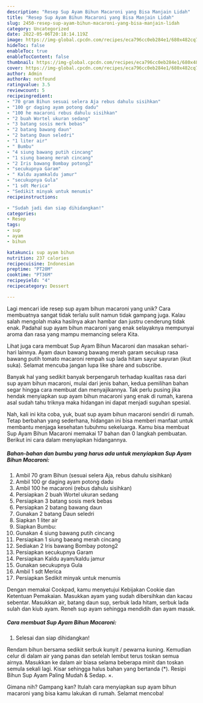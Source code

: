 ```yaml
---
description: "Resep Sup Ayam Bihun Macaroni yang Bisa Manjain Lidah"
title: "Resep Sup Ayam Bihun Macaroni yang Bisa Manjain Lidah"
slug: 2450-resep-sup-ayam-bihun-macaroni-yang-bisa-manjain-lidah
category: Uncategorized
date: 2022-05-06T20:18:14.119Z
image: https://img-global.cpcdn.com/recipes/eca796cc0eb284e1/680x482cq70/sup-ayam-bihun-macaroni-foto-resep-utama.jpg
hideToc: false
enableToc: true
enableTocContent: false
thumbnail: https://img-global.cpcdn.com/recipes/eca796cc0eb284e1/680x482cq70/sup-ayam-bihun-macaroni-foto-resep-utama.jpg
cover: https://img-global.cpcdn.com/recipes/eca796cc0eb284e1/680x482cq70/sup-ayam-bihun-macaroni-foto-resep-utama.jpg
author: Admin
authorAv: notfound
ratingvalue: 3.5
reviewcount: 5
recipeingredient:
- "70 gram Bihun sesuai selera Aja rebus dahulu sisihkan"
- "100 gr daging ayam potong dadu"
- "100 he macaroni rebus dahulu sisihkan"
- "2 buah Wortel ukuran sedang"
- "3 batang sosis merk bebas"
- "2 batang bawang daun"
- "2 batang Daun seledri"
- "1 liter air"
- " Bumbu"
- "4 siung bawang putih cincang"
- "1 siung baeang merah cincang"
- "2 Iris bawang Bombay potong2"
- "secukupnya Garam"
- " Kaldu ayamkaldu jamur"
- "secukupnya Gula"
- "1 sdt Merica"
- "Sedikit minyak untuk menumis"
recipeinstructions:

- "Sudah jadi dan siap dihidangkan!"
categories:
- Resep
tags:
- sup
- ayam
- bihun

katakunci: sup ayam bihun 
nutrition: 237 calories
recipecuisine: Indonesian
preptime: "PT20M"
cooktime: "PT36M"
recipeyield: "4"
recipecategory: Dessert

---
```





Lagi mencari ide resep sup ayam bihun macaroni yang unik? Cara membuatnya sangat tidak terlalu sulit namun tidak gampang juga. Kalau salah mengolah maka hasilnya akan hambar dan justru cenderung tidak enak. Padahal sup ayam bihun macaroni yang enak selayaknya mempunyai aroma dan rasa yang mampu memancing selera Kita.





Lihat juga cara membuat Sup Ayam Bihun Macaroni dan masakan sehari-hari lainnya. Ayam daun bawang bawang merah garam secukup rasa bawang putih tomato macaroni rempah sup lada hitam sayur sayuran (ikut suka). Selamat mencuba jangan lupa like share and subscribe.

Banyak hal yang sedikit banyak berpengaruh terhadap kualitas rasa dari sup ayam bihun macaroni, mulai dari jenis bahan, kedua pemilihan bahan segar hingga cara membuat dan menyajikannya. Tak perlu pusing jika hendak menyiapkan sup ayam bihun macaroni yang enak di rumah, karena asal sudah tahu triknya maka hidangan ini dapat menjadi suguhan spesial.






Nah, kali ini kita coba, yuk, buat sup ayam bihun macaroni sendiri di rumah. Tetap berbahan yang sederhana, hidangan ini bisa memberi manfaat untuk membantu menjaga kesehatan tubuhmu sekeluarga. Kamu bisa membuat Sup Ayam Bihun Macaroni memakai 17 bahan dan 0 langkah pembuatan. Berikut ini cara dalam menyiapkan hidangannya.

<!--inarticleads1-->

##### Bahan-bahan dan bumbu yang harus ada untuk menyiapkan Sup Ayam Bihun Macaroni:

1. Ambil 70 gram Bihun (sesuai selera Aja, rebus dahulu sisihkan)
1. Ambil 100 gr daging ayam potong dadu
1. Ambil 100 he macaroni (rebus dahulu sisihkan)
1. Persiapkan 2 buah Wortel ukuran sedang
1. Persiapkan 3 batang sosis merk bebas
1. Persiapkan 2 batang bawang daun
1. Gunakan 2 batang Daun seledri
1. Siapkan 1 liter air
1. Siapkan  Bumbu:
1. Gunakan 4 siung bawang putih cincang
1. Persiapkan 1 siung baeang merah cincang
1. Sediakan 2 Iris bawang Bombay potong2
1. Persiapkan secukupnya Garam
1. Persiapkan  Kaldu ayam/kaldu jamur
1. Gunakan secukupnya Gula
1. Ambil 1 sdt Merica
1. Persiapkan Sedikit minyak untuk menumis


Dengan memakai Cookpad, kamu menyetujui Kebijakan Cookie dan Ketentuan Pemakaian. Masukkan ayam yang sudah dibersihkan dan kacau sebentar. Masukkan air, batang daun sup, serbuk lada hitam, serbuk lada sulah dan kiub ayam. Reneh sup ayam sehingga mendidih dan ayam masak. 

<!--inarticleads2-->

##### Cara membuat Sup Ayam Bihun Macaroni:


1. Selesai dan siap dihidangkan!

Rendam bihun bersama sedikit serbuk kunyit / pewarna kuning. Kemudian celur di dalam air yang panas dan setelah lembut terus toskan semua airnya. Masukkan ke dalam air biasa selama beberapa minit dan toskan semula sekali lagi. Kisar sehingga halus bahan yang bertanda (*). Resipi Bihun Sup Ayam Paling Mudah &amp; Sedap. ×. 

Gimana nih? Gampang kan? Itulah cara menyiapkan sup ayam bihun macaroni yang bisa kamu lakukan di rumah. Selamat mencoba!
